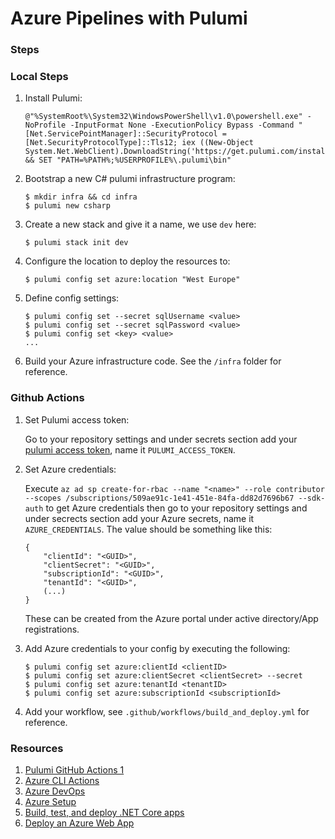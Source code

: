 # Azure Pipelines with Pulumi

### Steps

### Local Steps

1.  Install Pulumi:

    ```
    @"%SystemRoot%\System32\WindowsPowerShell\v1.0\powershell.exe" -NoProfile -InputFormat None -ExecutionPolicy Bypass -Command "[Net.ServicePointManager]::SecurityProtocol = [Net.SecurityProtocolType]::Tls12; iex ((New-Object System.Net.WebClient).DownloadString('https://get.pulumi.com/install.ps1'))" && SET "PATH=%PATH%;%USERPROFILE%\.pulumi\bin"
    ```

1.  Bootstrap a new C# pulumi infrastructure program:

    ```
    $ mkdir infra && cd infra
    $ pulumi new csharp
    ```

1.  Create a new stack and give it a name, we use `dev` here:

    ```
    $ pulumi stack init dev
    ```

1.  Configure the location to deploy the resources to:

    ```
    $ pulumi config set azure:location "West Europe"
    ```

1. Define config settings:

    ```
    $ pulumi config set --secret sqlUsername <value>
    $ pulumi config set --secret sqlPassword <value>
    $ pulumi config set <key> <value>
    ...
    ```

1. Build your Azure infrastructure code. See the `/infra` folder for reference.

### Github Actions

1. Set Pulumi access token:

    Go to your repository settings and under secrets section add your [pulumi access token](https://app.pulumi.com/alaatm/settings/tokens), name it `PULUMI_ACCESS_TOKEN`.

1. Set Azure credentials:

    Execute `az ad sp create-for-rbac --name "<name>" --role contributor --scopes /subscriptions/509ae91c-1e41-451e-84fa-dd82d7696b67 --sdk-auth` to get Azure credentials then
    go to your repository settings and under secrects section add your Azure secrets, name it `AZURE_CREDENTIALS`. The value should be something like this:
    ```
    {
        "clientId": "<GUID>",
        "clientSecret": "<GUID>",
        "subscriptionId": "<GUID>",
        "tenantId": "<GUID>",
        (...)
    }
    ```

    These can be created from the Azure portal under active directory/App registrations.

1. Add Azure credentials to your config by executing the following:

    ```
    $ pulumi config set azure:clientId <clientID>
    $ pulumi config set azure:clientSecret <clientSecret> --secret
    $ pulumi config set azure:tenantId <tenantID>
    $ pulumi config set azure:subscriptionId <subscriptionId>    
    ```

1. Add your workflow, see `.github/workflows/build_and_deploy.yml` for reference.


### Resources

1. [Pulumi GitHub Actions 1](https://www.pulumi.com/docs/guides/continuous-delivery/github-actions/)
1. [Azure CLI Actions](https://github.com/Azure/actions)
1. [Azure DevOps](https://www.pulumi.com/docs/guides/continuous-delivery/azure-devops/)
1. [Azure Setup](https://www.pulumi.com/docs/intro/cloud-providers/azure/setup/)
1. [Build, test, and deploy .NET Core apps](https://docs.microsoft.com/en-us/azure/devops/pipelines/ecosystems/dotnet-core?view=azure-devops)
1. [Deploy an Azure Web App](https://docs.microsoft.com/en-us/azure/devops/pipelines/targets/webapp?view=azure-devops&tabs=yaml#endpoint)
